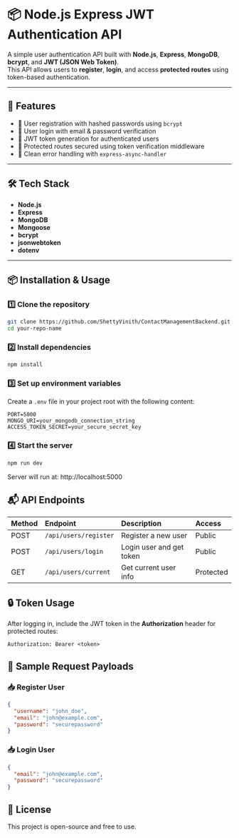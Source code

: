 # 📦 Node.js Express JWT Authentication API

A simple user authentication API built with **Node.js**, **Express**, **MongoDB**, **bcrypt**, and **JWT (JSON Web Token)**.  
This API allows users to **register**, **login**, and access **protected routes** using token-based authentication.

---

## 📑 Features

- 📌 User registration with hashed passwords using `bcrypt`
- 📌 User login with email & password verification
- 📌 JWT token generation for authenticated users
- 📌 Protected routes secured using token verification middleware
- 📌 Clean error handling with `express-async-handler`

---

## 🛠️ Tech Stack

- **Node.js**
- **Express**
- **MongoDB**
- **Mongoose**
- **bcrypt**
- **jsonwebtoken**
- **dotenv**

---

## 📦 Installation & Usage

### 1️⃣ Clone the repository

```bash
git clone https://github.com/ShettyVinith/ContactManagementBackend.git
cd your-repo-name
```


### 2️⃣ Install dependencies

```bash
npm install
```

### 3️⃣ Set up environment variables

Create a `.env` file in your project root with the following content:

```env
PORT=5000
MONGO_URI=your_mongodb_connection_string
ACCESS_TOKEN_SECRET=your_secure_secret_key
```

### 4️⃣ Start the server

```bash
npm run dev
```

Server will run at: http://localhost:5000

## 📬 API Endpoints

| Method | Endpoint               | Description              | Access    |
|:--------|:----------------------|:--------------------------|:-----------|
| POST    | `/api/users/register` | Register a new user       | Public     |
| POST    | `/api/users/login`    | Login user and get token  | Public     |
| GET     | `/api/users/current`  | Get current user info     | Protected  |

## 🔒 Token Usage

After logging in, include the JWT token in the **Authorization** header for protected routes:

```http
Authorization: Bearer <token>
```

## 📸 Sample Request Payloads

### 📥 Register User

```json
{
  "username": "john_doe",
  "email": "john@example.com",
  "password": "securepassword"
}
```

### 📥 Login User

```json
{
  "email": "john@example.com",
  "password": "securepassword"
}
```

## 📄 License

This project is open-source and free to use.

